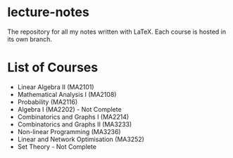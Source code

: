 # lecture-notes
The repository for all my notes written with LaTeX. Each course is hosted in its own branch.

# List of Courses
- Linear Algebra II (MA2101)
- Mathematical Analysis I (MA2108)
- Probability (MA2116)
- Algebra I (MA2202) - Not Complete
- Combinatorics and Graphs I (MA2214)
- Combinatorics and Graphs II (MA3233)
- Non-linear Programming (MA3236)
- Linear and Network Optimisation (MA3252)
- Set Theory - Not Complete
